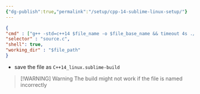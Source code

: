 ```yaml
---
{"dg-publish":true,"permalink":"/setup/cpp-14-sublime-linux-setup/"}
---
```


```json
{
"cmd" : ["g++ -std=c++14 $file_name -o $file_base_name && timeout 4s ./$file_base_name<inputf.in>outputf.in"], 
"selector" : "source.c",
"shell": true,
"working_dir" : "$file_path"
}
```

- save the file as 
```C++14_linux.sublime-build```


> [!WARNING] Warning
> The build might not work if the file is named incorrectly
